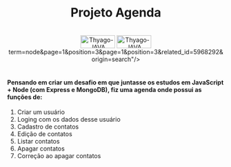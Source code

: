 <h1 align="center"> Projeto Agenda </h1>

<div style="display: inline_block" align="center"><br>
  <img align="center" alt="Thyago-JAVA" height="30" width="80" src="https://img.shields.io/badge/-JavaScript-yellow">
  <img align="center" alt="Thyago-JAVA" height="30" width="80"  src="https://img.shields.io/badge/-Node-brightgreen"/></br>term=node&page=1&position=3&page=1&position=3&related_id=5968292&origin=search"/></br>
  
 
</div></br>

#### Pensando em criar um desafio em que juntasse os estudos em JavaScript + Node (com Express e MongoDB), fiz uma agenda onde possui as funções de:
1. Criar um usuário
2. Loging com os dados desse usuário
3. Cadastro de contatos
4. Edição de contatos
5. Listar contatos 
6. Apagar contatos 
7. Correção ao apagar contatos

